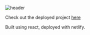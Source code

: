![header](https://i.imgur.com/Vu8bO0y.png)



Check out the deployed project [here](https://nashville-rando-coffee.netlify.app/)

Built using react, deployed with netlify.
